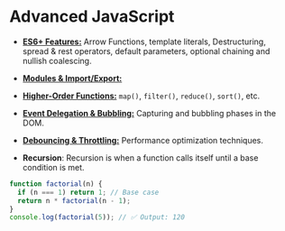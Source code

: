 # Advanced JavaScript

- [**ES6+ Features:**](es6plus-features.md)  Arrow Functions, template literals, Destructuring, spread & rest operators, default parameters, optional chaining and nullish coalescing.

- [**Modules & Import/Export:**](modules.md)
 
- [**Higher-Order Functions:**](higher-order-functions.md) `map()`, `filter()`, `reduce()`, `sort()`, etc.

- [**Event Delegation & Bubbling:**](event-delefation-and-bubbling.md) Capturing and bubbling phases in the DOM.

- [**Debouncing & Throttling:**](debounce-and-throttling.md) Performance optimization techniques.

- **Recursion**: Recursion is when a function calls itself until a base condition is met.
```js
function factorial(n) {
  if (n === 1) return 1; // Base case
  return n * factorial(n - 1);
}
console.log(factorial(5)); // ✅ Output: 120
```